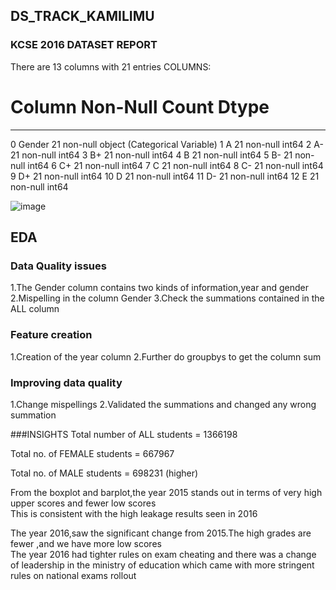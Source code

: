 ## DS_TRACK_KAMILIMU
### KCSE 2016 DATASET REPORT

There are 13 columns with 21 entries 
COLUMNS:
#   Column  Non-Null Count  Dtype 
---  ------  --------------  ----- 
 0   Gender  21 non-null     object (Categorical Variable)
 1   A       21 non-null     int64 
 2   A-      21 non-null     int64 
 3   B+      21 non-null     int64 
 4   B       21 non-null     int64 
 5   B-      21 non-null     int64 
 6   C+      21 non-null     int64 
 7   C       21 non-null     int64 
 8   C-      21 non-null     int64 
 9   D+      21 non-null     int64 
 10  D       21 non-null     int64 
 11  D-      21 non-null     int64 
 12  E       21 non-null     int64 
 
 ![image](https://user-images.githubusercontent.com/53213609/153720751-42c8185b-efa7-4114-bf12-a288e5c9a25a.png)

## EDA

### Data Quality issues
1.The Gender column contains two kinds of information,year and gender
2.Mispelling in the column Gender
3.Check the summations contained in the ALL column


### Feature creation
1.Creation of the year column
2.Further do groupbys to get the column sum 

### Improving data quality 
1.Change mispellings 
2.Validated the summations and changed any wrong summation



###INSIGHTS 
Total number of ALL students =  1366198  

Total no. of FEMALE students =  667967  

Total no. of MALE students = 698231 (higher)


From the boxplot and barplot,the year 2015 stands out in terms of very high upper scores and fewer low scores  
This is consistent with the high leakage results seen in 2016  
  
The year 2016,saw the significant change from 2015.The high grades are fewer ,and we have more low scores  
The year 2016 had tighter rules on exam cheating and there was a change of leadership in the ministry of education which came with more stringent rules on national exams rollout  




 

